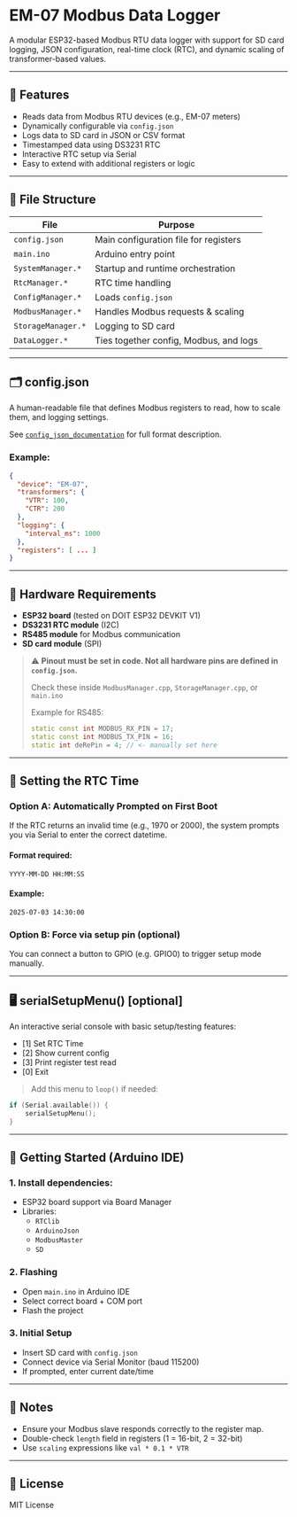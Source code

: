 # EM-07 Modbus Data Logger

A modular ESP32-based Modbus RTU data logger with support for SD card logging, JSON configuration, real-time clock (RTC), and dynamic scaling of transformer-based values.

---

## 🔧 Features
- Reads data from Modbus RTU devices (e.g., EM-07 meters)
- Dynamically configurable via `config.json`
- Logs data to SD card in JSON or CSV format
- Timestamped data using DS3231 RTC
- Interactive RTC setup via Serial
- Easy to extend with additional registers or logic

---

## 📂 File Structure

| File                  | Purpose                                |
|-----------------------|----------------------------------------|
| `config.json`         | Main configuration file for registers  |
| `main.ino`            | Arduino entry point                    |
| `SystemManager.*`     | Startup and runtime orchestration      |
| `RtcManager.*`        | RTC time handling                      |
| `ConfigManager.*`     | Loads `config.json`                    |
| `ModbusManager.*`     | Handles Modbus requests & scaling      |
| `StorageManager.*`    | Logging to SD card                     |
| `DataLogger.*`        | Ties together config, Modbus, and logs |

---

## 🗂️ config.json
A human-readable file that defines Modbus registers to read, how to scale them, and logging settings.

See [`config_json_documentation`](./config_json_documentation.md) for full format description.

### Example:
```json
{
  "device": "EM-07",
  "transformers": {
    "VTR": 100,
    "CTR": 200
  },
  "logging": {
    "interval_ms": 1000
  },
  "registers": [ ... ]
}
```

---

## 📌 Hardware Requirements
- **ESP32 board** (tested on DOIT ESP32 DEVKIT V1)
- **DS3231 RTC module** (I2C)
- **RS485 module** for Modbus communication
- **SD card module** (SPI)

> ⚠️ **Pinout must be set in code. Not all hardware pins are defined in `config.json`.**
>
> Check these inside `ModbusManager.cpp`, `StorageManager.cpp`, or `main.ino`
>
> Example for RS485:
> ```cpp
> static const int MODBUS_RX_PIN = 17;
> static const int MODBUS_TX_PIN = 16;
> static int deRePin = 4; // <- manually set here
> ```

---

## 🔌 Setting the RTC Time

### Option A: Automatically Prompted on First Boot
If the RTC returns an invalid time (e.g., 1970 or 2000), the system prompts you via Serial to enter the correct datetime.

#### Format required:
```
YYYY-MM-DD HH:MM:SS
```

#### Example:
```
2025-07-03 14:30:00
```

### Option B: Force via setup pin (optional)
You can connect a button to GPIO (e.g. GPIO0) to trigger setup mode manually.

---

## 🖥️ serialSetupMenu() [optional]

An interactive serial console with basic setup/testing features:
- [1] Set RTC Time
- [2] Show current config
- [3] Print register test read
- [0] Exit

> Add this menu to `loop()` if needed:
```cpp
if (Serial.available()) {
    serialSetupMenu();
}
```

---

## 🚀 Getting Started (Arduino IDE)

### 1. Install dependencies:
- ESP32 board support via Board Manager
- Libraries:
  - `RTClib`
  - `ArduinoJson`
  - `ModbusMaster`
  - `SD`

### 2. Flashing
- Open `main.ino` in Arduino IDE
- Select correct board + COM port
- Flash the project

### 3. Initial Setup
- Insert SD card with `config.json`
- Connect device via Serial Monitor (baud 115200)
- If prompted, enter current date/time

---

## 📎 Notes
- Ensure your Modbus slave responds correctly to the register map.
- Double-check `length` field in registers (1 = 16-bit, 2 = 32-bit)
- Use `scaling` expressions like `val * 0.1 * VTR`

---

## 📃 License
MIT License


